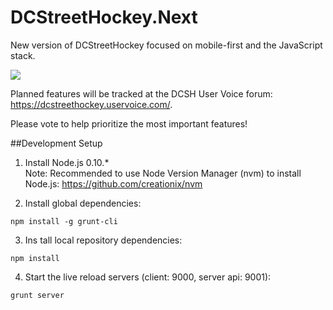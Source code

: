 DCStreetHockey.Next
===================

New version of DCStreetHockey focused on mobile-first and the JavaScript stack.  


<img src="https://raw.github.com/DannyDouglass/DCStreetHockey.Next/master/app/images/preview.png" />

Planned features will be tracked at the DCSH User Voice forum: https://dcstreethockey.uservoice.com/.

Please vote to help prioritize the most important features!

##Development Setup

1. Install Node.js 0.10.*   
   Note: Recommended to use Node Version Manager (nvm) to install Node.js: https://github.com/creationix/nvm

2. Install global dependencies:
  
  ```
  npm install -g grunt-cli
  ```
3. Ins tall local repository dependencies:
 
  ```
  npm install
  ```
4. Start the live reload servers (client: 9000, server api: 9001):
  ```
  grunt server
  ```
